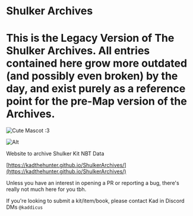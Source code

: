 # Shulker Archives

# This is the Legacy Version of The Shulker Archives. All entries contained here grow more outdated (and possibly even broken) by the day, and exist purely as a reference point for the pre-Map version of the Archives.

![Cute Mascot :3](assets/Shulker_shooting.gif)

![Alt](https://repobeats.axiom.co/api/embed/969590d0e93138cbc0d66c5fc51b68f4b498a331.svg "Repobeats analytics image")

Website to archive Shulker Kit NBT Data

[https://kadthehunter.github.io/ShulkerArchives/](https://kadthehunter.github.io/ShulkerArchives/)

Unless you have an interest in opening a PR or reporting a bug, there's really not much here for you tbh.

If you're looking to submit a kit/item/book, please contact Kad in Discord DMs `@kaddicus`
